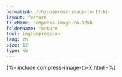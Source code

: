 ```yaml
---
permalink: /zh/compress-image-to-12-kb
layout: feature
fileName: compress-image-to-12kb
folderName: feature
tool: imgcompression
lang: zh
size: 12
type: kb
---
```


{%- include compress-image-to-X.html -%}
